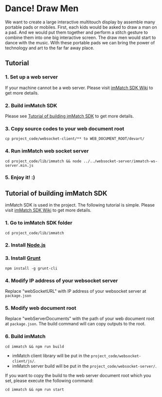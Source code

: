 # Dance! Draw Men

We want to create a large interactive multitouch display by assemble many portable pads or mobiles. First, each kids would be asked to draw a man on a pad. And we would put them together and perform a stitch gesture to combine them into one big interactive screen. The draw men would start to dance with the music. With these portable pads we can bring the power of technology and art to the far far away place.

## Tutorial

### 1. Set up a web server

If your machine cannot be a web server. Please visit [imMatch SDK Wiki](https://bitbucket.org/kf99916/immatch/) to get more details.

### 2. Build imMatch SDK

Please see [Tutorial of building imMatch SDK](https://github.com/jinyaolin/devart-template#tutorial-of-building-immatch-sdk) to get more details.

### 3. Copy source codes to your web document root

```
cp project_code/websocket-client/** to WEB_DOCUMENT_ROOT/devart/
```

### 4. Run imMatch web socket server

```
cd project_code/lib/immatch && node ../../websocket-server/immatch-ws-server.min.js
```

### 5. Enjoy it! :)

## Tutorial of building imMatch SDK

imMatch SDK is used in the project. The following tutorial is simple. Please visit [imMatch SDK Wiki](https://bitbucket.org/kf99916/immatch/) to get more details.


### 1. Go to imMatch SDK folder

```
cd project_code/lib/immatch
```

### 2. Install [Node.js](http://nodejs.org/)

### 3. Install [Grunt](http://gruntjs.com/)

```
npm install -g grunt-cli
```

### 4. Modify IP address of your websocket server

Replace "webSocketURL" with IP address of your websocket server at ```package.json```

### 5. Modify web document root

Replace "webServerDocuments" with the path of your web document root at ```package.json```. The build command will can copy outputs to the root.

### 6. Build imMatch

```
cd immatch && npm run build
```

- imMatch client library will be put in the ```project_code/websocket-client/js/```.
- imMatch server build will be put in the  ```project_code/websocket-server/```.

If you want to copy the build to the web server document root which you set, please execute the following command:

```
cd immatch && npm run start
```